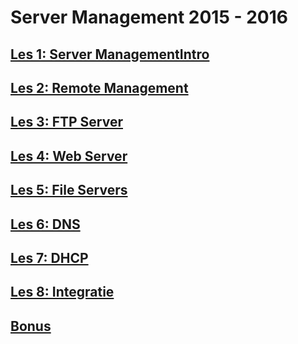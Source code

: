 # Server Management 2015 - 2016
## [Les 1: Server ManagementIntro](les1/)
## [Les 2: Remote Management](les2/)
## [Les 3: FTP Server](les3/)
## [Les 4: Web Server](les4/)
## [Les 5: File Servers](les5/)
## [Les 6: DNS](les6/)
## [Les 7: DHCP](les7/)
## [Les 8: Integratie](les8/)
## [Bonus](bonus/)

